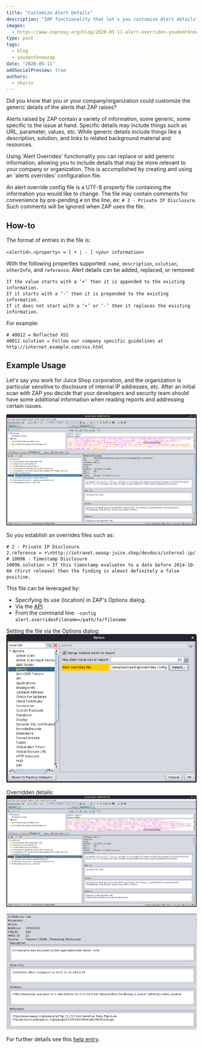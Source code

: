 ```yaml
---
title: "Customize Alert Details"
description: "ZAP functionality that let's you customize Alert details"
images:
  - https://www.zaproxy.org/blog/2020-05-11-alert-overrides-youdontknowzap/images/zapbot.png
type: post
tags:
  - blog
  - youdontknowzap
date: "2020-05-11"
addSocialPreview: true
authors:
  - thorin
---
```


Did you know that you or your company/organization could customize the generic details of the alerts that ZAP raises?

Alerts raised by ZAP contain a variety of information, some generic, some specific to the issue at hand. Specific details may include things such as
URL, parameter, values, etc. While generic details include things like a description, solution, and links to related background material and resources.

Using 'Alert Overrides' functionality you can replace or add generic information, allowing you to include details that may be more relevant to your
company or organization. This is accomplished by creating and using an 'alerts overrides' configuration file.

An alert override config file is a UTF-8 property file containing the information you would like to change. The file may contain comments for
convenience by pre-pending `#` on the line, ex: `# 2 - Private IP Disclosure`. Such comments will be ignored when ZAP uses the file.

## How-to

The format of entries in the file is:

`<alertid>.<property> = [ + | - ] <your information>`

With the following properties supported: `name`, `description`, `solution`, `otherInfo`, and `reference`. Alert details can be added, replaced, or removed:

```text
If the value starts with a ‘+’ then it is appended to the existing information.
If it starts with a ‘-’ then it is prepended to the existing information.
If it does not start with a ‘+’ or ‘-’ then it replaces the existing information.
```

For example:

```text
# 40012 = Reflected XSS
40012.solution = Follow our company specific guidelines at http://internet.example.com/xss.html
```

## Example Usage

Let's say you work for Juice Shop corporation, and the organization is particular sensitive to disclosure of internal IP addresses, etc. After an initial scan with ZAP
you decide that your developers and security team should have some additional information when reading reports and addressing certain issues.

![Initial Results](images/initial_results.png)

So you establish an overrides files such as:

```text
# 2 - Private IP Disclosure
2.reference = +\nhttp://intranet.owasp-juice.shop/devdocs/internal-ip/
# 10096 - Timestamp Disclosure
10096.solution = If this timestamp evaluates to a date before 2014-10-04 (First release) then the finding is almost definitely a false positive.
```

This file can be leveraged by:

- Specifying its use (location) in ZAP's Options dialog.
- Via the [API](/docs/desktop/start/features/api/)
- From the command line: `-config alert.overridesFilename=/path/to/filename`

Setting the file via the Options dialog:
![Options Dialog](images/options-dialog.png)

Overridden details:
![Overridden Results](images/overridden-results.png)

![After Override](images/after-override.png)

For further details see this [help entry](/docs/desktop/start/features/alerts/#alert-overrides).
